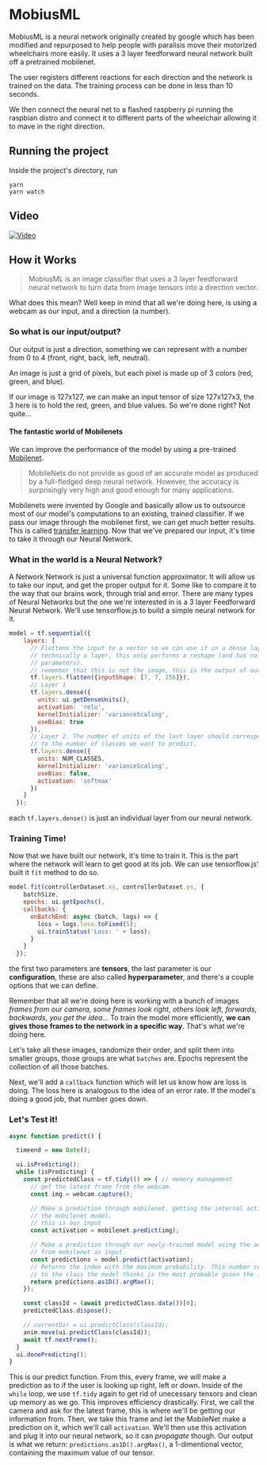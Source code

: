 # MobiusML

MobiusML is a  neural network originally created by google which has been modified and repurposed to help people with paralisis move their motorized wheelchairs more easily.
It uses a 3 layer feedforward neural network built off a pretrained mobilenet.

The user registers different reactions for each direction and the network is trained on the data.
The training process can be done in less than 10 seconds.

We then connect the neural net to a flashed raspberry pi running the raspbian distro and connect it to different parts of the wheelchair allowing it to mave in the right direction. 

## Running the project
Inside the project's directory, run
```
yarn
yarn watch
```

## Video
[![Video](https://i.imgur.com/FxWnvRP.jpg "MobiusML")](https://www.youtube.com/watch?v=zeTphRB3KK8)

## How it Works
> MobiusML is an image classifier that uses a 3 layer feedforward neural network to turn data from image tensors into a direction vector.

What does this mean? Well keep in mind that all we're doing here, is using a webcam as our input, and a direction (a number).

### So what is our input/output?
Our output is just a direction, something we can represent with a number from 0 to 4 (front, right, back, left, neutral).

An image is just a grid of pixels, but each pixel is made up of 3 colors (red, green, and blue). 

If our image is 127x127, we can make an input tensor of size 127x127x3, the 3 here is to hold the red, green, and blue values.
So we're done right? Not quite...
#### The fantastic world of Mobilenets
We can improve the performance of the model by using a pre-trained [Mobilenet](https://medium.com/@sumit.arora/training-a-neural-network-using-mobilenets-in-tensorflow-for-image-classification-on-android-14f2792f64c1). 
> MobileNets do not provide as good of an accurate model as produced by a full-fledged deep neural network. However, the accuracy is surprisingly very high and good enough for many applications. 

Mobilenets were invented by Google and basically allow us to outsource most of our model's computations to an existing, trained classifier.
If we pass our image through the mobilenet first, we can get much better results. This is called [transfer learning](https://machinelearningmastery.com/transfer-learning-for-deep-learning/).
Now that we've prepared our input, it's time to take it through our Neural Network.

### What in the world is a Neural Network?
A Network Network is just a universal function approximator. It will allow us to take our input, and get the proper output for it. Some like to compare it to the way that our brains work, through trial and error.
There are many types of Neural Networks but the one we're interested in is a 3 layer Feedforward Neural Network. 
We'll use tensorflow.js to build a simple neural network for it.
```Javascript
model = tf.sequential({
    layers: [
      // Flattens the input to a vector so we can use it in a dense layer. While
      // technically a layer, this only performs a reshape (and has no training
      // parameters).
      // remember that this is not the image, this is the output of our mobilenet
      tf.layers.flatten({inputShape: [7, 7, 256]}),
      // Layer 1
      tf.layers.dense({
        units: ui.getDenseUnits(),
        activation: 'relu',
        kernelInitializer: 'varianceScaling',
        useBias: true
      }),
      // Layer 2. The number of units of the last layer should correspond
      // to the number of classes we want to predict.
      tf.layers.dense({
        units: NUM_CLASSES,
        kernelInitializer: 'varianceScaling',
        useBias: false,
        activation: 'softmax'
      })
    ]
  });
```
each `tf.layers.dense()` is just an individual layer from our neural network.

### Training Time!
Now that we have built our network, it's time to train it. This is the part where the network will learn to get good at its job.
We can use tensorflow.js' built it `fit` method to do so. 
```Javascript
model.fit(controllerDataset.xs, controllerDataset.ys, {
    batchSize,
    epochs: ui.getEpochs(),
    callbacks: {
      onBatchEnd: async (batch, logs) => {
        loss = logs.loss.toFixed(5);
        ui.trainStatus('Loss: ' + loss);
      }
    }
  });
```
the first two parameters are **tensors**, the last parameter is our **configuration**, these are also called **hyperparameter**, and there's a couple options that we can define.

Remember that all we're doing here is working with a bunch of images *frames from our camera, some frames look right, others look left, forwards, backwards, you get the idea...* To train the model more efficiently, **we can gives those frames to the network in a specific way**. That's what we're doing here.

Let's take all these images, randomize their order, and split them into smaller groups, those groups are what `batches` are. Epochs represent the collection of all those batches. 

Next, we'll add a `callback` function which will let us know how are loss is doing. The loss here is analogous to the idea of an error rate. If the model's doing a good job, that number goes down.

### Let's Test it!

```Javascript
async function predict() {

  timeend = new Date();

  ui.isPredicting();
  while (isPredicting) {
    const predictedClass = tf.tidy(() => { // memory management
      // get the latest frame from the webcam.
      const img = webcam.capture();

      // Make a prediction through mobilenet, getting the internal activation of
      // the mobilenet model.
      // this is our input
      const activation = mobilenet.predict(img);

      // Make a prediction through our newly-trained model using the activation
      // from mobilenet as input.
      const predictions = model.predict(activation);
      // Returns the index with the maximum probability. This number corresponds
      // to the class the model thinks is the most probable given the input.
      return predictions.as1D().argMax();
    });

    const classId = (await predictedClass.data())[0];
    predictedClass.dispose();

    // currentDir = ui.predictClass(classId);
    anim.move(ui.predictClass(classId));
    await tf.nextFrame();
  }
  ui.donePredicting();
}
```

This is our predict function. From this, every frame, we will make a prediction as to if the user is looking up right, left or down. 
Inside of the `while` loop, we use `tf.tidy` again to get rid of unecessary tensors and clean up memory as we go. This improves efficiency drastically.
First, we call the camera and ask for the latest frame, this is where we'll be getting our information from. Then, we take this frame and let the MobileNet make a prediction on it, which we'll call `activation`. We'll then use this activation and plug it into our neural network, so it can *propagate* though. 
Our output is what we return: `predictions.as1D().argMax()`, a 1-dimentional vector, containing the maximum value of our tensor.
